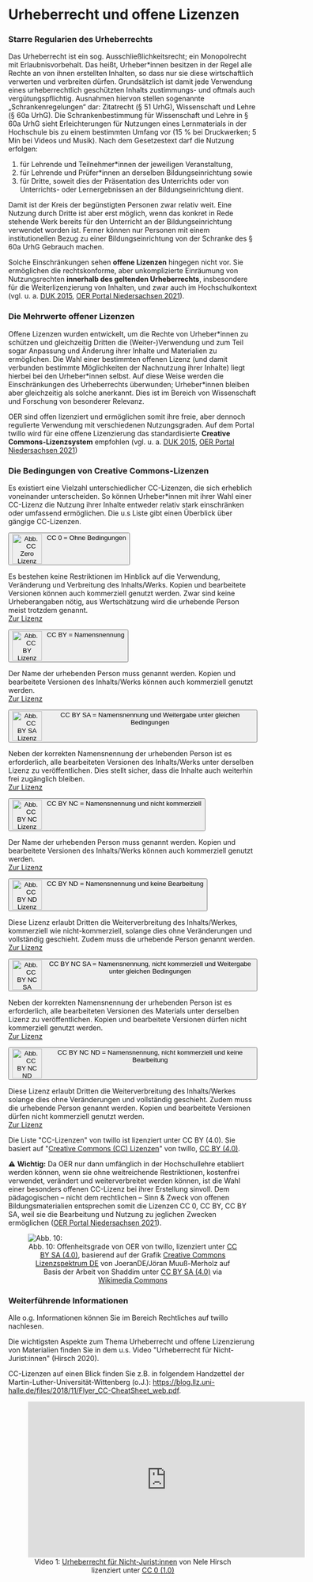 # Urheberrecht und offene Lizenzen 

### Starre Regularien des Urheberrechts

Das Urheberrecht ist ein sog. Ausschließlichkeitsrecht; ein Monopolrecht mit Erlaubnisvorbehalt. Das heißt, Urheber\*innen besitzen in der Regel alle Rechte an von ihnen erstellten Inhalten, so dass nur sie diese wirtschaftlich verwerten und verbreiten dürfen. Grundsätzlich ist damit jede Verwendung eines urheberrechtlich geschützten Inhalts zustimmungs- und oftmals auch vergütungspflichtig. Ausnahmen hiervon stellen sogenannte „Schrankenregelungen“ dar: Zitatrecht (§ 51 UrhG), Wissenschaft und Lehre (§ 60a UrhG).
Die Schrankenbestimmung für Wissenschaft und Lehre in § 60a UrhG sieht Erleichterungen für Nutzungen eines Lernmaterials in der Hochschule bis zu einem bestimmten Umfang vor (15 % bei Druckwerken; 5 Min bei Videos und Musik). Nach dem Gesetzestext darf die Nutzung erfolgen:

<ol>
    <li>für Lehrende und Teilnehmer*innen der jeweiligen Veranstaltung,</li>
    <li>für Lehrende und Prüfer*innen an derselben Bildungseinrichtung sowie</li>
    <li>für Dritte, soweit dies der Präsentation des Unterrichts oder von Unterrichts- oder Lernergebnissen an der Bildungseinrichtung dient.</li>
</ol>

Damit ist der Kreis der begünstigten Personen zwar relativ weit. Eine Nutzung durch Dritte ist aber erst möglich, wenn das konkret in Rede stehende Werk bereits für den Unterricht an der Bildungseinrichtung verwendet worden ist. Ferner können nur Personen mit einem institutionellen Bezug zu einer Bildungseinrichtung von der Schranke des § 60a UrhG Gebrauch machen.

Solche Einschränkungen sehen <b>offene Lizenzen</b> hingegen nicht vor. Sie ermöglichen die rechtskonforme, aber unkomplizierte Einräumung von Nutzungsrechten <b>innerhalb des geltenden Urheberrechts</b>, insbesondere für die Weiterlizenzierung von Inhalten, und zwar auch im Hochschulkontext (vgl. u. a. <a aria-describedby="Quellenlink Unesco 2019" href="https://www.unesco.de/sites/default/files/2018-01/DUK_Leitfaden_OER_in_der_Hochschulbildung_2015_barrierefrei-1.pdf" target="_blank">DUK 2015</a>, <a aria-describedby="Link zum OER Portal Niedersachsen" href="https://www.oernds.de/oer/legal.html" target="_blank">OER Portal Niedersachsen 2021</a>).

### Die Mehrwerte offener Lizenzen

Offene Lizenzen wurden entwickelt, um die Rechte von Urheber\*innen zu schützen und gleichzeitig Dritten die (Weiter-)Verwendung und zum Teil sogar Anpassung und Änderung ihrer Inhalte und Materialien zu ermöglichen. Die Wahl einer bestimmten offenen Lizenz (und damit verbunden bestimmte Möglichkeiten der Nachnutzung ihrer Inhalte) liegt hierbei bei den Urheber\*innen selbst. Auf diese Weise werden die Einschränkungen des Urheberrechts überwunden; Urheber\*innen bleiben aber gleichzeitig als solche anerkannt. Dies ist im Bereich von Wissenschaft und Forschung von besonderer Relevanz.

OER sind offen lizenziert und ermöglichen somit ihre freie, aber dennoch regulierte Verwendung mit verschiedenen Nutzungsgraden. Auf dem Portal twillo wird für eine offene Lizenzierung das standardisierte <B>Creative Commons-Lizenzsystem</B> empfohlen (vgl. u. a. <a aria-describedby="Quellenlink Unesco 2019" href="https://www.unesco.de/sites/default/files/2018-01/DUK_Leitfaden_OER_in_der_Hochschulbildung_2015_barrierefrei-1.pdf" target="_blank">DUK 2015</a>, <a aria-describedby="Link zum OER Portal Niedersachsen" href="https://www.oernds.de/oer/legal.html" target="_blank">OER Portal Niedersachsen 2021</a>)

### Die Bedingungen von Creative Commons-Lizenzen

Es existiert eine Vielzahl unterschiedlicher CC-Lizenzen, die sich erheblich voneinander unterscheiden. So können Urheber*innen mit ihrer Wahl einer CC-Lizenz die Nutzung ihrer Inhalte entweder relativ stark einschränken oder umfassend ermöglichen. Die u.s Liste gibt einen Überblick über gängige CC-Lizenzen.

<!-- Script fürs Accordion -->
<script>
var acc = document.getElementsByClassName("accordion");

for (var i = 0; i < acc.length; i++) {
  acc[i].addEventListener("click", function() {
    var panel = this.nextElementSibling;
    /* if panel already open */
    if (panel.style.maxHeight) {
      this.classList.toggle('activeA', false);
    	panel.style.maxHeight = null;
      return;
    }
    /* else */
  	 for (var j = 0; j < acc.length; j++) {
    	acc[j].classList.toggle('activeA', false)
    	var p = acc[j].nextElementSibling;
    	p.style.maxHeight = null;
    }
    this.classList.toggle('activeA', true);
    panel.style.maxHeight = panel.scrollHeight + "px";

  });
}
</script>

<div>
   <button class="accordion"><img src="images/creative-commons_cc-zero.svg" style="float:left;margin:0 10px 0 0" alt="Abb. CC Zero Lizenz" title="CC Zero Lizenz" height="60"/>CC 0 = Ohne Bedingungen</button>
   <div class="panel">
      <p>Es bestehen keine Restriktionen im Hinblick auf die Verwendung, Veränderung und Verbreitung des Inhalts/Werks. Kopien und bearbeitete Versionen können auch kommerziell genutzt werden. Zwar sind keine Urheberangaben nötig, aus Wertschätzung wird die urhebende Person meist trotzdem genannt. 
        <br> <a aria-describedby="Link zur CC Zero Lizenz" href="https://creativecommons.org/publicdomain/zero/1.0/deed.de" target="_blank">Zur Lizenz</a></p>
   </div>
   <button class="accordion">CC BY = Namensnennung<img src="images/creative-commons_cc-by.svg" style="float:left;margin:0 10px 0 0" alt="Abb. CC BY Lizenz" title="CC BY Lizenz" height="60"/></button>
   <div class="panel">
      <p>Der Name der urhebenden Person muss genannt werden. Kopien und bearbeitete Versionen des Inhalts/Werks können auch kommerziell genutzt werden.
     <br> <a aria-describedby="Link zur CC BY Lizenz" href="https://creativecommons.org/licenses/by/4.0/deed.de" target="_blank">Zur Lizenz</a></p>
   </div>
   <button class="accordion"><img src="images/creative-commons_cc-by-sa.svg" style="float:left;margin:0 10px 0 0" alt="Abb. CC BY SA Lizenz" title="CC BY SA Lizenz" height="60"/>CC BY SA = Namensnennung und Weitergabe unter gleichen Bedingungen</button>
   <div class="panel">
      <p>Neben der korrekten Namensnennung der urhebenden Person ist es erforderlich, alle bearbeiteten Versionen des Inhalts/Werks unter derselben Lizenz zu veröffentlichen. Dies stellt sicher, dass die Inhalte auch weiterhin frei zugänglich bleiben.
     <br> <a aria-describedby="Link zur CC BY SA Lizenz" href="https://creativecommons.org/licenses/by-sa/4.0/deed.de" target="_blank">Zur Lizenz</a></p>
   </div>
   <button class="accordion"><img src="images/creative-commons_cc-by-nc.svg" style="float:left;margin:0 10px 0 0" alt="Abb. CC BY NC Lizenz" title="CC BY NC Lizenz" height="60"/>CC BY NC = Namensnennung und nicht kommerziell</button>
   <div class="panel">
      <p>Der Name der urhebenden Person muss genannt werden. Kopien und bearbeitete Versionen des Inhalts/Werks können auch kommerziell genutzt werden.
     <br> <a aria-describedby="Link zur CC BY NC Lizenz" href="https://creativecommons.org/licenses/by-nc/4.0/deed.de" target="_blank">Zur Lizenz</a></p>
   </div>
   <button class="accordion"><img src="images/creative-commons_cc-by-nd.svg" style="float:left;margin:0 10px 0 0" alt="Abb. CC BY ND Lizenz" title="CC BY ND Lizenz" height="60"/>CC BY ND = Namensnennung und keine Bearbeitung</button>
   <div class="panel">
      <p>Diese Lizenz erlaubt Dritten die Weiterverbreitung des Inhalts/Werkes, kommerziell wie nicht-kommerziell, solange dies ohne Veränderungen und vollständig geschieht. Zudem muss die urhebende Person genannt werden.
     <br> <a aria-describedby="Link zur CC BY ND Lizenz" href="https://creativecommons.org/licenses/by-nd/4.0/deed.de" target="_blank">Zur Lizenz</a></p>
   </div>
   <button class="accordion"><img src="images/creative-commons_cc-by-nc-sa.svg" style="float:left;margin:0 10px 0 0" alt="Abb. CC BY NC SA Lizenz" title="CC BY NC SA Lizenz" height="60"/>CC BY NC SA = Namensnennung, nicht kommerziell und Weitergabe unter gleichen Bedingungen</button>
   <div class="panel">
      <p>Neben der korrekten Namensnennung der urhebenden Person ist es erforderlich, alle bearbeiteten Versionen des Materials unter derselben Lizenz zu veröffentlichen. Kopien und bearbeitete Versionen dürfen nicht kommerziell genutzt werden.
     <br> <a aria-describedby="Link zur CC BY NC SA Lizenz" href="https://creativecommons.org/licenses/by-nc-nd/4.0/deed.de" target="_blank">Zur Lizenz</a></p>
   </div>
   <button class="accordion"><img src="images/creative-commons_cc-by-nc-nd.vg.svg" style="float:left;margin:0 10px 0 0" alt="Abb. CC BY NC ND Lizenz" title="CC BY NC ND Lizenz" height="60"/>CC BY NC ND = Namensnennung, nicht kommerziell und keine Bearbeitung</button>
   <div class="panel">
      <p>Diese Lizenz erlaubt Dritten die Weiterverbreitung des Inhalts/Werkes solange dies ohne Veränderungen und vollständig geschieht. Zudem muss die urhebende Person genannt werden. Kopien und bearbeitete Versionen dürfen nicht kommerziell genutzt werden.
     <br> <a aria-describedby="Link zur CC BY NC ND Lizenz" href="https://creativecommons.org/licenses/by-nc-nd/4.0/deed.de" target="_blank">Zur Lizenz</a></p>
   </div>
</div>

<l>Die Liste  "CC-Lizenzen" von twillo ist lizenziert unter CC BY (4.0). Sie basiert auf "<a aria-describedby="Link zur Quelle (OER Portal Niedersachsen)" href="https://www.oernds.de/oer/legal.html" target="_blank">Creative Commons (CC) Lizenzen</a>" von twillo, <a aria-describedby="Link zur Quelle (CreativeCommons Seite)" href="https://creativecommons.org/licenses/by/4.0/deed.de" target="_blank">CC BY (4.0)</a>.</l>

&#9888;&#65039; <b>Wichtig:</b> Da OER nur dann umfänglich in der Hochschullehre etabliert werden können, wenn sie ohne weitreichende Restriktionen, kostenfrei verwendet, verändert und weiterverbreitet werden können, ist die Wahl einer besonders offenen CC-Lizenz bei ihrer Erstellung sinvoll. Dem pädagogischen – nicht dem rechtlichen – Sinn & Zweck von offenen Bildungsmaterialien entsprechen somit die Lizenzen CC 0, CC BY, CC BY SA, weil sie die Bearbeitung und Nutzung zu jeglichen Zwecken ermöglichen (<a aria-describedby="Link zum OER Portal Niedersachsen" href="https://www.oernds.de/oer/legal.html" target="_blank">OER Portal Niedersachsen 2021</a>).

<figure>
  <img src="images/Offenheitsgrade von OER_CCLizenzen.svg" alt="Abb. 10: "Offenheitsgrade von OER_CCLizenzen" title="Abb. 10: "Offenheitsgrade von OER" von twillo, lizenziert unter CC BY SA (4.0)">
  <figcaption style="text-align:center;font-size:14px;">Abb. 10: Offenheitsgrade von OER von twillo, lizenziert unter <a aria-describedby="Link zur Quelle (CreativeCommons Seite)" href="https://creativecommons.org/licenses/by-sa/4.0/legalcode" target="_blank">CC BY SA (4.0)</a>, basierend auf der Grafik <a href="https://open-educational-resources.de/wp-content/uploads/Creative-Commons-Lizenzspektrum-DE.png">Creative Commons Lizenzspektrum DE</a> von JoeranDE/Jöran Muuß-Merholz auf Basis der Arbeit von Shaddim unter <a href="https://creativecommons.org/licenses/by-sa/4.0/legalcode">CC BY SA (4.0)</a> via <a href="https://commons.wikimedia.org/wiki/File:Creative_Commons_Lizenzspektrum_DE.svg"> Wikimedia Commons</a></figcaption>
</figure>

### Weiterführende Informationen

Alle o.g. Informationen können Sie im Bereich Rechtliches auf twillo nachlesen.

Die wichtigsten Aspekte zum Thema Urheberrecht und offene Lizenzierung von Materialien finden Sie in dem u.s. Video "Urheberrecht für Nicht-Jurist:innen" (Hirsch 2020).

CC-Lizenzen auf einen Blick finden Sie z.B. in folgendem Handzettel der Martin-Luther-Universität-Wittenberg (o.J.): <a aria-describedby="Link zum Handzettel der Martin-Luther-Universität-Wittenberg" href="https://blog.llz.uni-halle.de/files/2018/11/Flyer_CC-CheatSheet_web.pdf" target="_blank">https://blog.llz.uni-halle.de/files/2018/11/Flyer_CC-CheatSheet_web.pdf</a>.

<figure>
  <iframe width="560" height="315" src="https://www.youtube-nocookie.com/embed/E955up7vtCk" frameborder="0" allow="accelerometer; autoplay; clipboard-write; encrypted-media; gyroscope; picture-in-picture" allowfullscreen name="Urheberrecht von und für Nicht-Jurist:innen"></iframe>
  <figcaption style="text-align:center;font-size:14px;">Video 1: <a aria-describedby="Urheberrecht für Nicht-Jurist:innen" href="https://www.youtube.com/watch?v=E955up7vtCk" target="_blank">Urheberrecht für Nicht-Jurist:innen</a> von Nele Hirsch lizenziert unter <a href="https://creativecommons.org/publicdomain/zero/1.0/" target="_blank">CC 0 (1.0)</a></figcaption>
</figure>
